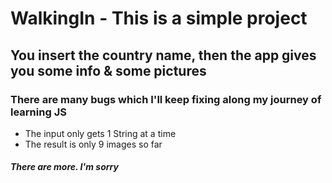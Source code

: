 # WalkingIn - This is a simple project
## You insert the country name, then the app gives you some info & some pictures

### There are many bugs which I'll keep fixing along my journey of learning JS

* The input only gets 1 String at a time
* The result is only 9 images so far


##### There are more. I'm sorry